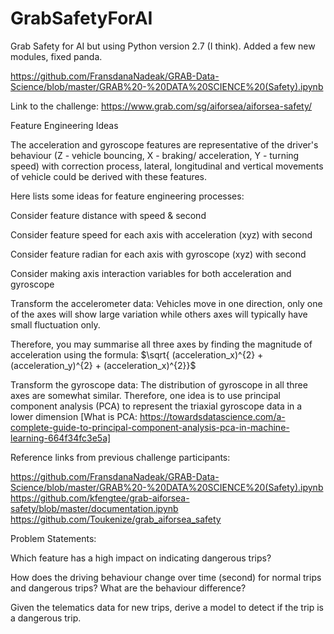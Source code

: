 # GrabSafetyForAI
Grab Safety for AI but using Python version 2.7 (I think). Added a few new modules, fixed panda.

https://github.com/FransdanaNadeak/GRAB-Data-Science/blob/master/GRAB%20-%20DATA%20SCIENCE%20(Safety).ipynb

Link to the challenge:
https://www.grab.com/sg/aiforsea/aiforsea-safety/

Feature Engineering Ideas

The acceleration and gyroscope features are representative of the driver's behaviour (Z - vehicle bouncing, X - braking/ acceleration, Y - turning speed) with correction process, lateral, longitudinal and vertical movements of vehicle could be derived with these features.

Here lists some ideas for feature engineering processes:

Consider feature distance with speed & second

Consider feature speed for each axis with acceleration (xyz) with second

Consider feature radian for each axis with gyroscope (xyz) with second

Consider making axis interaction variables for both acceleration and gyroscope

Transform the accelerometer data: Vehicles move in one direction, only one of the axes will show large variation while others axes will typically have small fluctuation only. 

Therefore, you may summarise all three axes by finding the magnitude of acceleration using the formula: $\sqrt{ (acceleration_x)^{2} + (acceleration_y)^{2} + (acceleration_x)^{2}}$

Transform the gyroscope data: The distribution of gyroscope in all three axes are somewhat similar. Therefore, one idea is to use principal component analysis (PCA) to represent the triaxial gyroscope data in a lower dimension [What is PCA: https://towardsdatascience.com/a-complete-guide-to-principal-component-analysis-pca-in-machine-learning-664f34fc3e5a]

Reference links from previous challenge participants:

https://github.com/FransdanaNadeak/GRAB-Data-Science/blob/master/GRAB%20-%20DATA%20SCIENCE%20(Safety).ipynb
https://github.com/kfengtee/grab-aiforsea-safety/blob/master/documentation.ipynb
https://github.com/Toukenize/grab_aiforsea_safety

Problem Statements:

Which feature has a high impact on indicating dangerous trips?

How does the driving behaviour change over time (second) for normal trips and dangerous trips? What are the behaviour difference?

Given the telematics data for new trips,  derive a model to detect if the trip is a dangerous trip.
